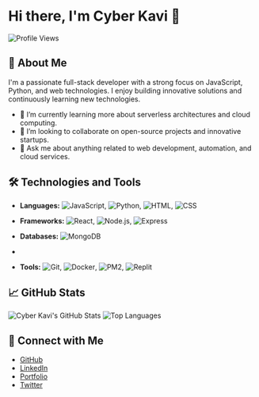 # Hi there, I'm Cyber Kavi 👋

![Profile Views](https://komarev.com/ghpvc/?username=KaviDeveloperSe&color=blue)

## 🚀 About Me

I'm a passionate full-stack developer with a strong focus on JavaScript, Python, and web technologies. I enjoy building innovative solutions and continuously learning new technologies.

- 🌱 I’m currently learning more about serverless architectures and cloud computing.
- 👯 I’m looking to collaborate on open-source projects and innovative startups.
- 💬 Ask me about anything related to web development, automation, and cloud services.

## 🛠️ Technologies and Tools

- **Languages:** ![JavaScript](https://img.shields.io/badge/-JavaScript-F7DF1E?style=flat&logo=javascript&logoColor=black), ![Python](https://img.shields.io/badge/-Python-3776AB?style=flat&logo=python&logoColor=white), ![HTML](https://img.shields.io/badge/-HTML5-E34F26?style=flat&logo=html5&logoColor=white), ![CSS](https://img.shields.io/badge/-CSS3-1572B6?style=flat&logo=css3&logoColor=white)
- **Frameworks:** ![React](https://img.shields.io/badge/-React-61DAFB?style=flat&logo=react&logoColor=black), ![Node.js](https://img.shields.io/badge/-Node.js-339933?style=flat&logo=nodedotjs&logoColor=white), ![Express](https://img.shields.io/badge/-Express-000000?style=flat&logo=express&logoColor=white)
- **Databases:** ![MongoDB](https://img.shields.io/badge/-MongoDB-47A248?style=flat&logo=mongodb&logoColor=white)

- 
- **Tools:** ![Git](https://img.shields.io/badge/-Git-F05032?style=flat&logo=git&logoColor=white), ![Docker](https://img.shields.io/badge/-Docker-2496ED?style=flat&logo=docker&logoColor=white), ![PM2](https://img.shields.io/badge/-PM2-2B037A?style=flat&logo=pm2&logoColor=white), ![Replit](https://img.shields.io/badge/-Replit-F26207?style=flat&logo=replit&logoColor=white)

## 📈 GitHub Stats

![Cyber Kavi's GitHub Stats](https://github-readme-stats.vercel.app/api?username=KaviDeveloperSe&show_icons=true&theme=radical)
![Top Languages](https://github-readme-stats.vercel.app/api/top-langs/?username=KaviDeveloperSe&layout=compact&theme=radical)

## 🔗 Connect with Me

- [GitHub](https://github.com/KaviDeveloperSe)
- [LinkedIn](https://www.linkedin.com/in/your-linkedin-profile/)
- [Portfolio](https://your-portfolio-site.com)
- [Twitter](https://twitter.com/your-twitter-handle)

